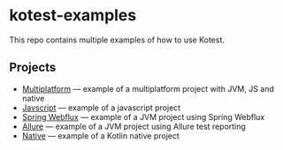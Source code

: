 # kotest-examples

This repo contains multiple examples of how to use Kotest.

## Projects

* [Multiplatform](./kotest-multiplatform) &mdash; example of a multiplatform project with JVM, JS and native
* [Javscript](./kotest-javascript)  &mdash; example of a javascript project
* [Spring Webflux](./kotest-spring-webflux)  &mdash; example of a JVM project using Spring Webflux
* [Allure](./kotest-allure)  &mdash; example of a JVM project using Allure test reporting
* [Native](./kotest-native)  &mdash; example of a Kotlin native project